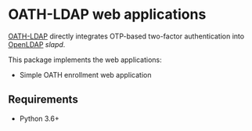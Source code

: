 OATH-LDAP web applications
==========================

[OATH-LDAP](https://oath-ldap.stroeder.com/) directly integrates
OTP-based two-factor authentication into
[OpenLDAP](https://www.openldap.org) *slapd*.

This package implements the web applications:

  * Simple OATH enrollment web application

Requirements
------------

  * Python 3.6+
